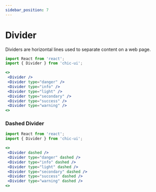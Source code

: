 ```yaml
---
sidebar_position: 7
---
```


# Divider

Dividers are horizontal lines used to separate content on a web page.

```jsx
import React from 'react';
import { Divider } from 'chic-ui';

<>
 <Divider />
 <Divider type="danger" />
 <Divider type="info" />
 <Divider type="light" />
 <Divider type="secondary" />
 <Divider type="success" />
 <Divider type="warning" />
<>
```

### Dashed Divider

```jsx
import React from 'react';
import { Divider } from 'chic-ui';

<>
 <Divider dashed />
 <Divider type="danger" dashed />
 <Divider type="info" dashed />
 <Divider type="light" dashed />
 <Divider type="secondary" dashed />
 <Divider type="success" dashed />
 <Divider type="warning" dashed />
<>
```